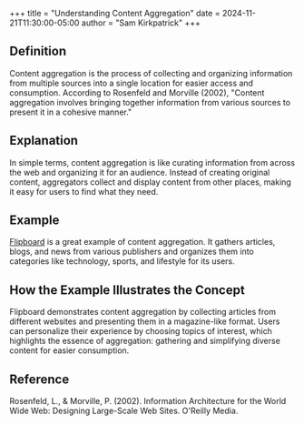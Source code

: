+++
title = "Understanding Content Aggregation"
date = 2024-11-21T11:30:00-05:00
author = "Sam Kirkpatrick"
+++

## Definition 
Content aggregation is the process of collecting and organizing information from multiple sources into a single location for easier access and consumption. According to Rosenfeld and Morville (2002), "Content aggregation involves bringing together information from various sources to present it in a cohesive manner."

## Explanation
In simple terms, content aggregation is like curating information from across the web and organizing it for an audience. Instead of creating original content, aggregators collect and display content from other places, making it easy for users to find what they need.

## Example
[Flipboard](https://flipboard.com) is a great example of content aggregation. It gathers articles, blogs, and news from various publishers and organizes them into categories like technology, sports, and lifestyle for its users.

## How the Example Illustrates the Concept
Flipboard demonstrates content aggregation by collecting articles from different websites and presenting them in a magazine-like format. Users can personalize their experience by choosing topics of interest, which highlights the essence of aggregation: gathering and simplifying diverse content for easier consumption.

## Reference  
Rosenfeld, L., & Morville, P. (2002). Information Architecture for the World Wide Web: Designing Large-Scale Web Sites. O'Reilly Media.  
